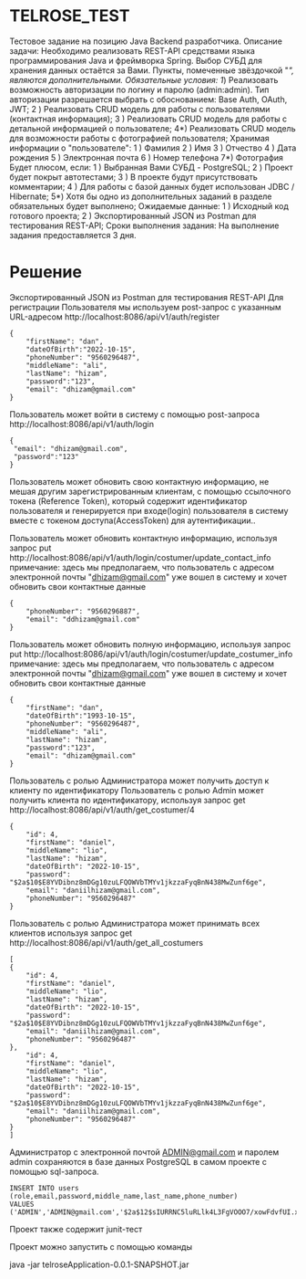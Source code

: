 # TELROSE_TEST
Тестовое задание на позицию Java Backend разработчика.
Описание задачи:
Необходимо реализовать REST-API средствами языка программирования Java и
фреймворка Spring.
Выбор СУБД для хранения данных остаётся за Вами.
Пункты, помеченные звёздочкой &quot;*&quot;, являются дополнительными.
Обязательные условия:
1*) Реализовать возможность авторизации по логину и паролю (admin:admin). Тип
авторизации разрешается выбрать с обоснованием: Base Auth, OAuth, JWT;
2 ) Реализовать CRUD модель для работы с пользователями (контактная
информация);
3 ) Реализовать CRUD модель для работы с детальной информацией о
пользователе;
4*) Реализовать CRUD модель для возможности работы с фотографией
пользователя;
Хранимая информации о &quot;пользователе&quot;:
1 ) Фамилия
2 ) Имя
3 ) Отчество
4 ) Дата рождения
5 ) Электронная почта
6 ) Номер телефона
7*) Фотография
Будет плюсом, если:
1 ) Выбранная Вами СУБД - PostgreSQL;
2 ) Проект будет покрыт автотестами;
3 ) В проекте будут присутствовать комментарии;
4 ) Для работы с базой данных будет использован JDBC / Hibernate;
5*) Хотя бы одно из дополнительных заданий в разделе обязательных будет
выполнено;
Ожидаемые данные:
1 ) Исходный код готового проекта;
2 ) Экспортированный JSON из Postman для тестирования REST-API;
Сроки выполнения задания:
На выполнение задания предоставляется 3 дня.





# Решение
Экспортированный JSON из Postman для тестирования REST-API
Для регистрации Пользователя мы используем post-запрос с указанным URL-адресом
http://localhost:8086/api/v1/auth/register 
```
{
    "firstName": "dan",
    "dateOfBirth":"2022-10-15",
    "phoneNumber": "9560296487",
    "middleName": "ali",
    "lastName": "hizam",
    "password":"123",
    "email": "dhizam@gmail.com"
}
```

Пользователь может войти в систему с помощью post-запроса
http://localhost:8086/api/v1/auth/login
```
{
 "email": "dhizam@gmail.com",
 "password":"123"
}

```


Пользователь может обновить свою контактную информацию, не мешая другим зарегистрированным клиентам, с помощью ссылочного токена (Reference Token), который содержит идентификатор пользователя и генерируется при входе(login) пользователя в систему вместе с токеном доступа(AccessToken) для аутентификации..

Пользователь может обновить контактную информацию, используя запрос put 
http://localhost:8086/api/v1/auth/login/costumer/update_contact_info 
примечание: здесь мы предполагаем, что пользователь с адресом электронной почты "dhizam@gmail.com" уже вошел в систему и хочет обновить свои контактные данные
```
{
    "phoneNumber": "9560296887",
    "email": "ddhizam@gmail.com"
}
```

Пользователь может обновить полную информацию, используя запрос put 
http://localhost:8086/api/v1/auth/login/costumer/update_costumer_info 
примечание: здесь мы предполагаем, что пользователь с адресом электронной почты "dhizam@gmail.com" уже вошел в систему и хочет обновить свои контактные данные
```
{
    "firstName": "dan",
    "dateOfBirth":"1993-10-15",
    "phoneNumber": "9560296487",
    "middleName": "ali",
    "lastName": "hizam",
    "password":"123",
    "email": "dhizam@gmail.com"
}
```


Пользователь с ролью Администратора может получить доступ к клиенту по идентификатору
Пользователь с ролью Admin может получить клиента по идентификатору, используя запрос get
http://localhost:8086/api/v1/auth/get_costumer/4
```
{
    "id": 4,
    "firstName": "daniel",
    "middleName": "lio",
    "lastName": "hizam",
    "dateOfBirth": "2022-10-15",
    "password": "$2a$10$E8YVDibnz8mDGg10zuLFQOWVbTMYv1jkzzaFyqBnN438MwZunf6ge",
    "email": "daniilhizam@gmail.com",
    "phoneNumber": "9560296487"
}
```

Пользователь с ролью Администратора может принимать всех клиентов используя запрос get
http://localhost:8086/api/v1/auth/get_all_costumers

```
[
{
    "id": 4,
    "firstName": "daniel",
    "middleName": "lio",
    "lastName": "hizam",
    "dateOfBirth": "2022-10-15",
    "password": "$2a$10$E8YVDibnz8mDGg10zuLFQOWVbTMYv1jkzzaFyqBnN438MwZunf6ge",
    "email": "daniilhizam@gmail.com",
    "phoneNumber": "9560296487"
},
    "id": 4,
    "firstName": "daniel",
    "middleName": "lio",
    "lastName": "hizam",
    "dateOfBirth": "2022-10-15",
    "password": "$2a$10$E8YVDibnz8mDGg10zuLFQOWVbTMYv1jkzzaFyqBnN438MwZunf6ge",
    "email": "daniilhizam@gmail.com",
    "phoneNumber": "9560296487"
}
]
```

Администратор с электронной почтой ADMIN@gmail.com и паролем admin сохраняются в базе данных PostgreSQL в самом проекте с помощью sql-запроса.
```
INSERT INTO users (role,email,password,middle_name,last_name,phone_number)
VALUES ('ADMIN','ADMIN@gmail.com','$2a$12$sIURRNC5luRLlk4L3FgVOOO7/xowFdvfUI.xfYk/sR/W/ovNCIeJa','DANIIL','HIZAM','9500299887');
```

Проект также содержит junit-тест

Проект можно запустить с помощью команды

java -jar telroseApplication-0.0.1-SNAPSHOT.jar
